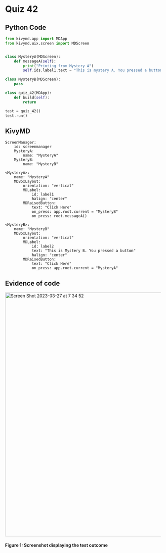 # Quiz 42

## Python Code
```.py
from kivymd.app import MDApp
from kivymd.uix.screen import MDScreen


class MysteryA(MDScreen):
    def messageA(self):
        print("Printing from Mystery A")
        self.ids.label1.text = "This is mystery A. You pressed a button"

class MysteryB(MDScreen):
    pass

class quiz_42(MDApp):
    def build(self):
        return

test = quiz_42()
test.run()
```

## KivyMD
```
ScreenManager:
    id: screenmanager
    MysteryA:
        name: "MysteryA"
    MysteryB:
        name: "MysteryB"

<MysteryA>:
    name: "MysteryA"
    MDBoxLayout:
        orientation: "vertical"
        MDLabel:
            id: label1
            halign: "center"
        MDRaisedButton:
            text: "Click Here"
            on_press: app.root.current = "MysteryB"
            on_press: root.messageA()

<MysteryB>:
    name: "MysteryB"
    MDBoxLayout:
        orientation: "vertical"
        MDLabel:
            id: label2
            text: "This is Mystery B. You pressed a button"
            halign: "center"
        MDRaisedButton:
            text: "Click Here"
            on_press: app.root.current = "MysteryA"
```

## Evidence of code
<img width="788" alt="Screen Shot 2023-03-27 at 7 34 52" src="https://user-images.githubusercontent.com/105724334/227809058-2ba3cc98-5ba6-43ea-8a71-bea99a185bbd.png">

#### Figure 1: Screenshot displaying the test outcome
